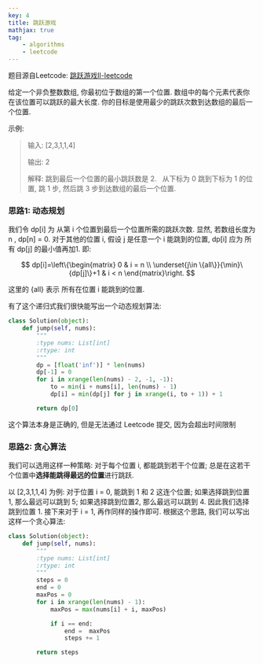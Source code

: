```yaml
---
key: 4
title: 跳跃游戏
mathjax: true
tag:
    - algorithms
    - leetcode
---
```

题目源自Leetcode: [跳跃游戏II-leetcode](https://leetcode-cn.com/problems/jump-game-ii/)

给定一个非负整数数组, 你最初位于数组的第一个位置. 数组中的每个元素代表你在该位置可以跳跃的最大长度. 你的目标是使用最少的跳跃次数到达数组的最后一个位置.

示例:

> 输入: [2,3,1,1,4]
>
> 输出: 2
>
> 解释: 跳到最后一个位置的最小跳跃数是 2.
>     从下标为 0 跳到下标为 1 的位置, 跳 1 步, 然后跳 3 步到达数组的最后一个位置.

### 思路1: 动态规划
我们令 dp[i] 为 从第 i 个位置到最后一个位置所需的跳跃次数. 显然, 若数组长度为 n , dp[n] = 0. 对于其他的位置 i, 假设 j 是任意一个 i 能跳到的位置, dp[i] 应为 所有 dp[j] 的最小值再加1. 即:

$$
dp[i]=\left\{\begin{matrix}
0 & i = n \\
\underset{j\in \{all\}}{\min}\{dp[j]\}+1 & i < n
\end{matrix}\right.
$$

这里的 {all} 表示 所有在位置 i 能跳到的位置.

有了这个递归式我们很快能写出一个动态规划算法:

```python
class Solution(object):
    def jump(self, nums):
        """
        :type nums: List[int]
        :rtype: int
        """
        dp = [float('inf')] * len(nums)
        dp[-1] = 0
        for i in xrange(len(nums) - 2, -1, -1):
            to = min(i + nums[i], len(nums) - 1)
            dp[i] = min(dp[j] for j in xrange(i, to + 1)) + 1

        return dp[0]
```

这个算法本身是正确的, 但是无法通过 Leetcode 提交, 因为会超出时间限制

### 思路2: 贪心算法
我们可以选用这样一种策略: 对于每个位置 i, 都能跳到若干个位置; 总是在这若干个位置中**选择能跳得最远的位置**进行跳跃.

以 [2,3,1,1,4] 为例: 对于位置 i = 0, 能跳到 1 和 2 这连个位置; 如果选择跳到位置 1, 那么最远可以跳到 5; 如果选择跳到位置2, 那么最远可以跳到 4. 因此我们选择跳到位置 1. 接下来对于 i = 1, 再作同样的操作即可. 根据这个思路, 我们可以写出这样一个贪心算法:

```python
class Solution(object):
    def jump(self, nums):
        """
        :type nums: List[int]
        :rtype: int
        """
        steps = 0
        end = 0
        maxPos = 0
        for i in xrange(len(nums) - 1):
            maxPos = max(nums[i] + i, maxPos)

            if i == end:
                end =  maxPos
                steps += 1

        return steps
```
